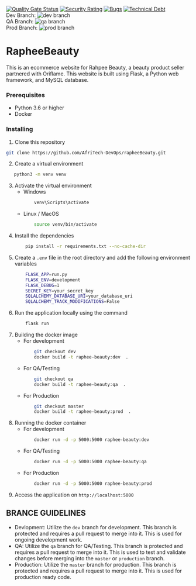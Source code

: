 [![Quality Gate Status](http://216.80.104.71:9005/api/project_badges/measure?project=rapheeBeauty&metric=alert_status&token=sqb_48233a0fe21452f98719d27faff796868cdd721d)](http://216.80.104.71:9005/dashboard?id=rapheeBeauty)
[![Security Rating](http://216.80.104.71:9005/api/project_badges/measure?project=rapheeBeauty&metric=security_rating&token=sqb_48233a0fe21452f98719d27faff796868cdd721d)](http://216.80.104.71:9005/dashboard?id=rapheeBeauty)
[![Bugs](http://216.80.104.71:9005/api/project_badges/measure?project=rapheeBeauty&metric=bugs&token=sqb_48233a0fe21452f98719d27faff796868cdd721d)](http://216.80.104.71:9005/dashboard?id=rapheeBeauty)
[![Technical Debt](http://216.80.104.71:9005/api/project_badges/measure?project=rapheeBeauty&metric=sqale_index&token=sqb_48233a0fe21452f98719d27faff796868cdd721d)](http://216.80.104.71:9005/dashboard?id=rapheeBeauty)<br>
Dev Branch: 
![dev branch](https://github.com/AfriTech-DevOps/RapheeBeauty/actions/workflows/rapheebeauty_cicd.yaml/badge.svg?branch=dev)<br>
QA Branch:
![qa branch](https://github.com/AfriTech-DevOps/RapheeBeauty/actions/workflows/rapheebeauty_cicd.yaml/badge.svg?branch=qa)<br>
Prod Branch:
![prod branch](https://github.com/AfriTech-DevOps/RapheeBeauty/actions/workflows/rapheebeauty_cicd.yaml/badge.svg?branch=prod)
# RapheeBeauty

This is an ecommerce website for Rahpee Beauty, a beauty product seller partnered with Oriflame. This website is built using Flask, a Python web framework, and MySQL database.

### Prerequisites

- Python 3.6 or higher
- Docker

### Installing

1. Clone this repository
 ```bash
 git clone https://github.com/AfriTech-DevOps/rapheeBeauty.git
 ```
2. Create a virtual environment
 ```bash
    python3 -m venv venv
```

3. Activate the virtual environment
    - Windows
        ```bash
            venv\Scripts\activate
        ```
    - Linux / MacOS
        ```bash
            source venv/bin/activate
        ```
4. Install the dependencies
    ```bash
        pip install -r requirements.txt --no-cache-dir
    ```
5. Create a `.env` file in the root directory and add the following environment variables
    ```bash
        FLASK_APP=run.py
        FLASK_ENV=development
        FLASK_DEBUG=1
        SECRET_KEY=your_secret_key
        SQLALCHEMY_DATABASE_URI=your_database_uri
        SQLALCHEMY_TRACK_MODIFICATIONS=False
    ```
6. Run the application locally using the command
    ```bash
        flask run
    ```
7. Building the docker image
    - For development
        ```bash
            git checkout dev
            docker build -t raphee-beauty:dev  .
        ``` 
    - For QA/Testing
        ```bash
            git checkout qa
            docker build -t raphee-beauty:qa  .
        ```
    - For Production
        ```bash
            git checkout master
            docker build -t raphee-beauty:prod  .
        ```
8. Running the docker container
    - For development
        ```bash
            docker run -d -p 5000:5000 raphee-beauty:dev
        ``` 
    - For QA/Testing
        ```bash
            docker run -d -p 5000:5000 raphee-beauty:qa
        ```
    - For Production
        ```bash
            docker run -d -p 5000:5000 raphee-beauty:prod
        ```
9. Access the application on `http://localhost:5000`

## BRANCE GUIDELINES
- Devlopment: Utilize the `dev` branch for development. This branch is protected and requires a pull request to merge into it. This is used for ongoing development work.
- QA: Utilize the `qa` branch for QA/Testing. This branch is protected and requires a pull request to merge into it. This is used to test and validate changes before merging into the `master` or `production` branch.
- Production: Utilize the `master` branch for production. This branch is protected and requires a pull request to merge into it. This is used for production ready code.